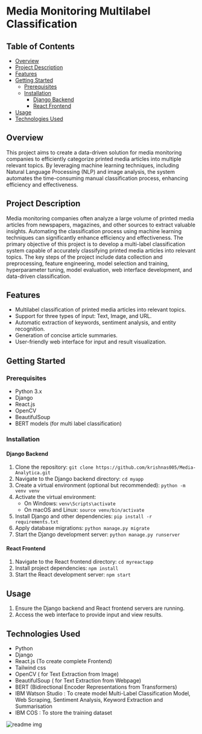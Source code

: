 # Media Monitoring Multilabel Classification

## Table of Contents
- [Overview](#overview)
- [Project Description](#project-description)
- [Features](#features)
- [Getting Started](#getting-started)
  - [Prerequisites](#prerequisites)
  - [Installation](#installation)
    - [Django Backend](#django-backend)
    - [React Frontend](#react-frontend)
- [Usage](#usage)
- [Technologies Used](#technologies-used)

## Overview

This project aims to create a data-driven solution for media monitoring companies to efficiently categorize printed media articles into multiple relevant topics. By leveraging machine learning techniques, including Natural Language Processing (NLP) and image analysis, the system automates the time-consuming manual classification process, enhancing efficiency and effectiveness.

## Project Description

Media monitoring companies often analyze a large volume of printed media articles from newspapers, magazines, and other sources to extract valuable insights. Automating the classification process using machine learning techniques can significantly enhance efficiency and effectiveness. The primary objective of this project is to develop a multi-label classification system capable of accurately classifying printed media articles into relevant topics. The key steps of the project include data collection and preprocessing, feature engineering, model selection and training, hyperparameter tuning, model evaluation, web interface development, and data-driven classification.

## Features

- Multilabel classification of printed media articles into relevant topics.
- Support for three types of input: Text, Image, and URL.
- Automatic extraction of keywords, sentiment analysis, and entity recognition.
- Generation of concise article summaries.
- User-friendly web interface for input and result visualization.

## Getting Started

### Prerequisites

- Python 3.x
- Django
- React.js
- OpenCV
- BeautifulSoup
- BERT models (for multi label classification)

### Installation

#### Django Backend

1. Clone the repository: `git clone https://github.com/krishnas005/Media-Analytica.git`
2. Navigate to the Django backend directory: `cd myapp`
3. Create a virtual environment (optional but recommended): `python -m venv venv`
4. Activate the virtual environment:
   - On Windows: `venv\Scripts\activate`
   - On macOS and Linux: `source venv/bin/activate`
5. Install Django and other dependencies: `pip install -r requirements.txt`
6. Apply database migrations: `python manage.py migrate`
7. Start the Django development server: `python manage.py runserver`

#### React Frontend

1. Navigate to the React frontend directory: `cd myreactapp`
2. Install project dependencies: `npm install`
3. Start the React development server: `npm start`

## Usage

1. Ensure the Django backend and React frontend servers are running.
2. Access the web interface to provide input and view results.

## Technologies Used

- Python
- Django 
- React.js (To create complete Frontend)
- Tailwind css
- OpenCV ( for Text Extraction from Image)
- BeautifulSoup ( for Text Extraction from Webpage)
- BERT (Bidirectional Encoder Representations from Transformers)
- IBM Watson Studio : To create model Multi-Label Classification Model, Web Scraping, Sentiment Analysis, Keyword Extraction and Summarisation
- IBM COS : To store the training dataset
  
![readme img](https://github.com/smartinternz02/SBSPS-Challenge-10322-1691072720/assets/136120437/0d961b3e-42cb-4b0a-9e40-3298876bee6d)

 
 
